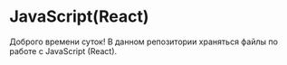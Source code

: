 # JavaScript(React)
Доброго времени  суток!
В данном репозитории храняться файлы по работе с JavaScript (React).
